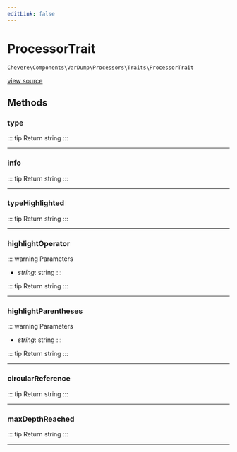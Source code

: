 ```yaml
---
editLink: false
---
```


# ProcessorTrait

`Chevere\Components\VarDump\Processors\Traits\ProcessorTrait`

[view source](https://github.com/chevere/chevere/blob/main/src/Chevere/Components/VarDump/Processors/Traits/ProcessorTrait.php)

## Methods

### type

::: tip Return
string
:::

---

### info

::: tip Return
string
:::

---

### typeHighlighted

::: tip Return
string
:::

---

### highlightOperator

::: warning Parameters
- *string*: string
:::

::: tip Return
string
:::

---

### highlightParentheses

::: warning Parameters
- *string*: string
:::

::: tip Return
string
:::

---

### circularReference

::: tip Return
string
:::

---

### maxDepthReached

::: tip Return
string
:::

---
